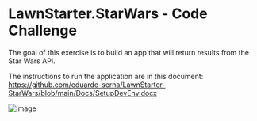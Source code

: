 # LawnStarter.StarWars - Code Challenge

The goal of this exercise is to build an app that will return results from the Star Wars API.

The instructions to run the application are in this document: https://github.com/eduardo-serna/LawnStarter-StarWars/blob/main/Docs/SetupDevEnv.docx

![image](https://github.com/user-attachments/assets/93990068-d01a-4067-bdda-fdc0e581b5a9)

